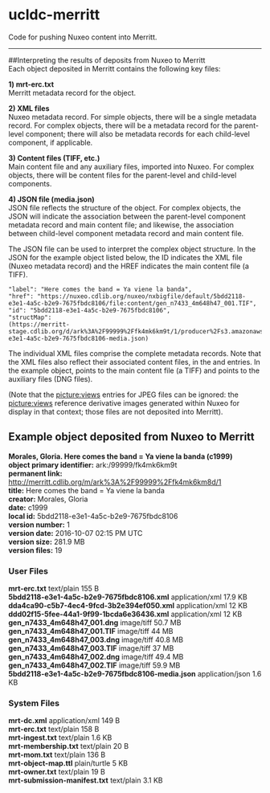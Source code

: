 # ucldc-merritt

Code for pushing Nuxeo content into Merritt.

----------------

##Interpreting the results of deposits from Nuxeo to Merritt</b><br>
Each object deposited in Merritt contains the following key files:


<b>1) mrt-erc.txt</b><br>
Merritt metadata record for the object.


<b>2) XML files</b><br>
Nuxeo metadata record. For simple objects, there will be a single metadata record. For complex objects, there will be a metadata record for the parent-level component; there will also be metadata records for each child-level component, if applicable.


<b>3) Content files (TIFF, etc.)</b><br>
Main content file and any auxiliary files, imported into Nuxeo.  For complex objects, there will be content files for the parent-level and child-level components.


<b>4) JSON file (media.json)</b><br>
JSON file reflects the structure of the object. For complex objects, the JSON will indicate the association between the  parent-level component metadata record and main content file; and likewise, the association between child-level component metadata record and main content file.


The JSON file can be used to interpret the complex object structure. In the JSON for the example object listed below, the ID indicates the XML file (Nuxeo metadata record) and the HREF indicates the main content file (a TIFF).

```
"label": "Here comes the band = Ya viene la banda",
"href": "https://nuxeo.cdlib.org/nuxeo/nxbigfile/default/5bdd2118-e3e1-4a5c-b2e9-7675fbdc8106/file:content/gen_n7433_4m648h47_001.TIF",
"id": "5bdd2118-e3e1-4a5c-b2e9-7675fbdc8106",
"structMap":
(https://merritt-stage.cdlib.org/d/ark%3A%2F99999%2Ffk4mk6km9t/1/producer%2Fs3.amazonaws.com%2Fstatic.ucldc.cdlib.org%2Fmedia_json%2F5bdd2118-e3e1-4a5c-b2e9-7675fbdc8106-media.json)
```

The individual XML files comprise the complete metadata records.  Note that the XML files also reflect their associated content files, in the <schema name="file"> and <schema name="extra_files"> entries.  In the example object, <schema name="file"> points to the main content file (a TIFF) and <schema name="extra_files"> points to the auxiliary files (DNG files).   


(Note that the <picture:views> entries for JPEG files can be ignored: the <picture:views> reference derivative images generated within Nuxeo for display in that context; those files are not deposited into Merritt).



## Example object deposited from Nuxeo to Merritt

<b>Morales, Gloria. Here comes the band = Ya viene la banda (c1999)</b><br>
<b>object primary identifier:</b>  ark:/99999/fk4mk6km9t<br>
<b>permanent link:</b>  http://merritt.cdlib.org/m/ark%3A%2F99999%2Ffk4mk6km8d/1<br>
<b>title:</b>  Here comes the band = Ya viene la banda<br>
<b>creator:</b>  Morales, Gloria<br>
<b>date:</b>  c1999<br>
<b>local id:</b>  5bdd2118-e3e1-4a5c-b2e9-7675fbdc8106<br>
<b>version number:</b>  1<br>
<b>version date:</b>  2016-10-07 02:15 PM UTC<br>
<b>version size:</b>  281.9 MB<br>
<b>version files:</b>  19<br>

### User Files
<b>mrt-erc.txt</b>  text/plain 155 B<br> 
<b>5bdd2118-e3e1-4a5c-b2e9-7675fbdc8106.xml</b>   application/xml 17.9 KB<br>
<b>dda4ca90-c5b7-4ec4-9fcd-3b2e394ef050.xml</b>   application/xml 12 KB<br> 
<b>ddd02f15-5fee-44a1-9f99-1bcda6e36436.xml</b>   application/xml 12 KB<br> 
<b>gen_n7433_4m648h47_001.dng</b>   image/tiff 50.7 MB<br> 
<b>gen_n7433_4m648h47_001.TIF</b>   image/tiff 44 MB<br> 
<b>gen_n7433_4m648h47_003.dng</b>   image/tiff 40.8 MB<br>
<b>gen_n7433_4m648h47_003.TIF</b>   image/tiff 37 MB<br> 
<b>gen_n7433_4m648h47_002.dng</b>   image/tiff 49.4 MB<br> 
<b>gen_n7433_4m648h47_002.TIF</b>   image/tiff 59.9 MB<br> 
<b>5bdd2118-e3e1-4a5c-b2e9-7675fbdc8106-media.json</b>   application/json 1.6 KB<br> 

### System Files
<b>mrt-dc.xml</b>   application/xml 149 B<br> 
<b>mrt-erc.txt</b>   text/plain 158 B<br> 
<b>mrt-ingest.txt</b>   text/plain 1.6 KB<br> 
<b>mrt-membership.txt</b>   text/plain 20 B<br> 
<b>mrt-mom.txt</b>   text/plain 136 B<br> 
<b>mrt-object-map.ttl</b>  plain/turtle 5 KB<br> 
<b>mrt-owner.txt</b>   text/plain 19 B<br> 
<b>mrt-submission-manifest.txt</b>  text/plain 3.1 KB<br> 




